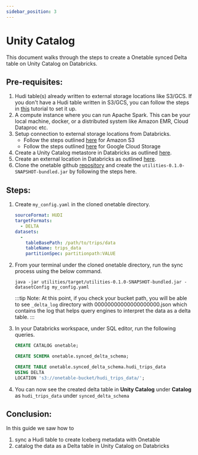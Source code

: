 ```yaml
---
sidebar_position: 3
---
```


# Unity Catalog
This document walks through the steps to create a Onetable synced Delta table on Unity Catalog on Databricks.

## Pre-requisites:
1. Hudi table(s) already written to external storage locations like S3/GCS.
   If you don't have a Hudi table written in S3/GCS,
   you can follow the steps in [this](https://link-to-how-to.md) tutorial to set it up.
2. A compute instance where you can run Apache Spark.
   This can be your local machine, docker, or a distributed system like Amazon EMR, Cloud Dataproc etc.
3. Setup connection to external storage locations from Databricks.
   * Follow the steps outlined [here](https://docs.databricks.com/en/storage/amazon-s3.html) for Amazon S3
   * Follow the steps outlined [here](https://docs.databricks.com/en/storage/gcs.html) for Google Cloud Storage
4. Create a Unity Catalog metastore in Databricks as outlined [here](https://docs.gcp.databricks.com/data-governance/unity-catalog/create-metastore.html#create-a-unity-catalog-metastore).
5. Create an external location in Databricks as outlined [here](https://github.com/onetable-io/onetable#onetable).
6. Clone the onetable github [repository](https://github.com/onetable-io/onetable) 
   and create the `utilities-0.1.0-SNAPSHOT-bundled.jar` by following the steps here.

## Steps:
1. Create `my_config.yaml` in the cloned onetable directory.

   ```yaml md title="yaml"
   sourceFormat: HUDI
   targetFormats:
     - DELTA
   datasets:
     -
       tableBasePath: /path/to/trips/data
       tableName: trips_data
       partitionSpec: partitionpath:VALUE
   ```

2. From your terminal under the cloned onetable directory, run the sync process using the below command.

   ```shell md title="shell"
   java -jar utilities/target/utilities-0.1.0-SNAPSHOT-bundled.jar -datasetConfig my_config.yaml
   ```

   :::tip Note: 
   At this point, if you check your bucket path, you will be able to see `_delta_log` directory with 
   00000000000000000000.json which contains the log that helps query engines to interpret the data as a delta table.
   :::

3. In your Databricks workspace, under SQL editor, run the following queries.

   ```sql md title="SQL"
   CREATE CATALOG onetable;
   
   CREATE SCHEMA onetable.synced_delta_schema;
   
   CREATE TABLE onetable.synced_delta_schema.hudi_trips_data
   USING DELTA
   LOCATION 's3://onetable-bucket/hudi_trips_data/';
   ```

4. You can now see the created delta table in **Unity Catalog** under **Catalog** as `hudi_trips_data` under
   `synced_delta_schema`

## Conclusion:
In this guide we saw how to 
1. sync a Hudi table to create Iceberg metadata with Onetable
2. catalog the data as a Delta table in Unity Catalog on Databricks
